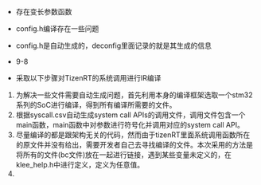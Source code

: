 - 存在变长参数函数
- config.h编译存在一些问题
- config.h是自动生成的，deconfig里面记录的就是其生成的信息

- 9-8
- 采取以下步骤对TizenRT的系统调用进行IR编译
1. 为解决一些文件需要自动生成问题，首先利用本身的编译框架选取一个stm32系列的SoC进行编译，得到所有编译所需要的文件。
2. 根据syscall.csv自动生成system call APIs的调用文件，调用文件包含一个main函数，main函数中对参数进行符号化并调用对应的system call API。
3. 尽量编译的都是跟架构无关的代码，然而由于tizenRT里面系统调用函数所在的原文件并没有给出，需要开发者自己去寻找编译的文件。本次采用的方法是将所有的文件(bc文件)放在一起进行链接，遇到某些变量未定义的，在klee_help.h中进行定义，定义为任意值。
4. 